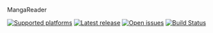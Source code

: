 MangaReader

[![Supported platforms][badge-platforms]][Releases] [![Latest release][badge-release]][Releases] [![Open issues][badge-issues]][Issues] [![Build Status][badge-tfs]][TFS]

  [Releases]: https://github.com/MonkAlex/MangaReader/releases "MangaReader Releases"
  [Issues]: https://github.com/MonkAlex/MangaReader/issues "MangaReader Issues"
  [TFS]: https://monkalex.visualstudio.com/DefaultCollection/MangaReader "MangaReader TFS"
  [badge-platforms]: https://img.shields.io/badge/platform-win-green.svg?style=flat-square "Supported platforms"
  [badge-release]: https://img.shields.io/github/release/MonkAlex/MangaReader.svg?style=flat-square "Latest release"
  [badge-issues]: https://img.shields.io/github/issues/MonkAlex/MangaReader.svg?style=flat-square "Open issues"
  [badge-tfs]: https://monkalex.visualstudio.com/DefaultCollection/_apis/public/build/definitions/480b2f63-99d5-4563-ac9e-d48816b0419b/2/badge "Build Status"
